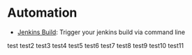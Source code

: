 # Automation

- [Jenkins Build](./jenkins_build/README.md): Trigger your jenkins build via command line

test test2 test3 test4 test5 test6 test7 test8 test9 test10 test11